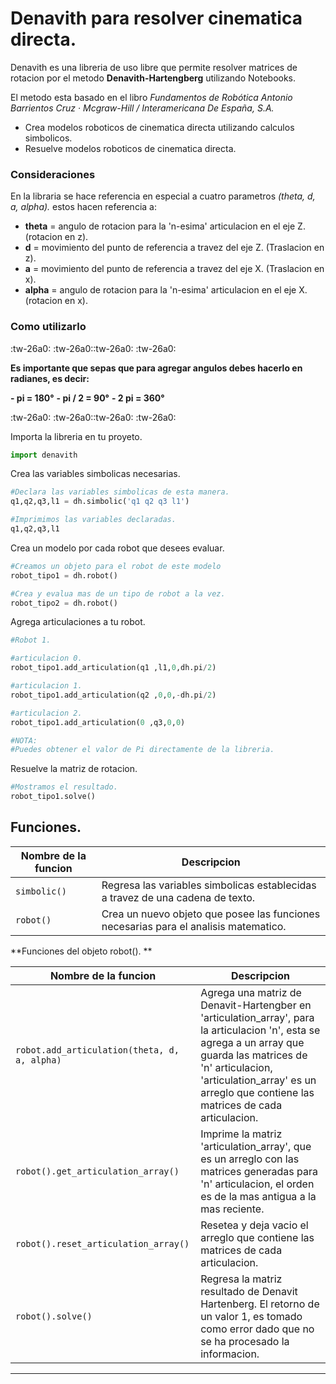 # Denavith para resolver cinematica directa.

Denavith es una libreria de uso libre que permite resolver matrices de rotacion por el metodo **Denavith-Hartengberg** utilizando Notebooks.

El metodo esta basado en el libro *Fundamentos de Robótica
Antonio Barrientos Cruz · Mcgraw-Hill / Interamericana De España, S.A.*

  - Crea modelos roboticos de cinematica directa utilizando calculos simbolicos.
  - Resuelve modelos roboticos de cinematica directa.

###	Consideraciones
En la libraria se hace referencia en especial a cuatro parametros *(theta, d, a, alpha).* estos hacen referencia a:

-	**theta** = angulo de rotacion para la 'n-esima' articulacion en el eje Z.	(rotacion en z).
-	**d** = movimiento del punto de referencia a travez del eje Z. (Traslacion en z).
-	**a** = movimiento del punto de referencia a travez del eje X. (Traslacion en x).
-	**alpha** = angulo de rotacion para la 'n-esima' articulacion en el eje X.(rotacion en x).



###	Como utilizarlo

:tw-26a0: :tw-26a0::tw-26a0: :tw-26a0:

**Es importante que sepas que para agregar angulos debes hacerlo en radianes, es decir:**

**-	pi = 180°**
**-	pi / 2 = 90°**
**-	2 pi = 360°**

:tw-26a0: :tw-26a0::tw-26a0: :tw-26a0:

Importa la libreria en tu proyeto.

```python
import denavith 
```

Crea las variables simbolicas necesarias.

```python
#Declara las variables simbolicas de esta manera.
q1,q2,q3,l1 = dh.simbolic('q1 q2 q3 l1')

#Imprimimos las variables declaradas.
q1,q2,q3,l1
```
Crea un modelo por cada robot que desees evaluar.

```python
#Creamos un objeto para el robot de este modelo
robot_tipo1 = dh.robot()

#Crea y evalua mas de un tipo de robot a la vez.
robot_tipo2 = dh.robot()
```

Agrega articulaciones a tu robot.

```python
#Robot 1.

#articulacion 0.
robot_tipo1.add_articulation(q1 ,l1,0,dh.pi/2)

#articulacion 1.
robot_tipo1.add_articulation(q2 ,0,0,-dh.pi/2)

#articulacion 2.
robot_tipo1.add_articulation(0 ,q3,0,0)

#NOTA:
#Puedes obtener el valor de Pi directamente de la libreria.
```

Resuelve la matriz de rotacion.

```python
#Mostramos el resultado.
robot_tipo1.solve()
```

## Funciones.


|Nombre de la funcion | Descripcion          |
| ------------- | ------------------------------ |
| `simbolic()`      | Regresa las variables simbolicas establecidas a travez de una cadena de texto.       |
| `robot()`   | Crea un nuevo objeto que posee las funciones necesarias para el analisis matematico.    |

**Funciones del objeto robot(). **

|Nombre de la funcion | Descripcion          |
| ------------- | ------------------------------ |
| `robot.add_articulation(theta, d, a, alpha)`      | Agrega una matriz de Denavit-Hartengber en 'articulation_array', para la articulacion 'n', esta se agrega a un array que guarda las matrices de 'n' articulacion, 'articulation_array' es un arreglo que contiene las matrices de cada articulacion.       |
| `robot().get_articulation_array()`   | Imprime la matriz 'articulation_array', que es un arreglo con las matrices generadas para 'n' articulacion, el orden es de la mas antigua a la mas reciente.  |
| `robot().reset_articulation_array()`   |  Resetea y deja vacio el arreglo que contiene las matrices de cada articulacion.  |
| `robot().solve()`   |  Regresa la matriz resultado de Denavit Hartenberg.        El retorno de un valor 1, es tomado como error dado que no se ha procesado la informacion. |

------------
